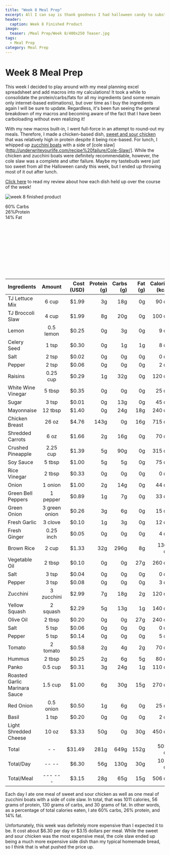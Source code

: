 ```yaml
---
title: "Week 8 Meal Prep"
excerpt: All I can say is thank goodness I had halloween candy to substitute this week! 
header:
  caption: Week 8 Finished Product
image:
  teaser: /Meal Prep/Week 8/400x250 Teaser.jpg
tags: 
  - Meal Prep
category: Meal Prep
---
```


# Week 8 Meal Prep

This week I decided to play around with my meal planning excel spreadsheet and add macros into my calculations! It took a while to consolidate the protein/carbs/fats for all my ingredients (and some remain only internet-based estimations), but over time as I buy the ingredients again I will be sure to update. Regardless, it's been fun seeing the general breakdown of my macros and becoming aware of the fact that I have been carboloading without even realizing it!

With my new macros built-in, I went full-force in an attempt to round-out my meals. Therefore, I made a chicken-based dish, [sweet and sour chicken](http://underwriteyourlife.com/recipe/Sweet-and-Sour-Chicken/) that was relatively high in protein despite it being rice-based. For lunch, I whipped up [zucchini boats](http://underwriteyourlife.com/recipe/Zucchini-Boats/) with a side of [cole slaw](http://underwriteyourlife.com/recipe%20failure/Cole-Slaw/]. While the chicken and zucchini boats were definitely recommendable, however, the cole slaw was a complete and utter failure. Maybe my tastebuds were just too sweet from all the Halloween candy this week, but I ended up throwing most of it out after lunch. 

[Click here](http://underwriteyourlife.com/meal%20prep/Week-8-Evaluation/) to read my review about how each dish held up over the course of the week!

![week 8 finished product](https://github.com/underwriteyourlife/underwriteyourlife/blob/master/images/Meal%20Prep/Week%208/Final%20Week%208.jpg?raw=true "Week 8 Finished Meal Prep")

<div class="c100 p60 big">
  <span>60% Carbs </span>
  <div class="slice">
    <div class="bar"></div>
    <div class="fill"></div>
  </div>
</div>

<div class="c100 p26 big">
  <span>26%Protein </span>
  <div class="slice">
    <div class="bar"></div>
    <div class="fill"></div>
  </div>
</div>

<div class="c100 p14 big">
  <span>14% Fat </span>
  <div class="slice">
    <div class="bar"></div>
    <div class="fill"></div>
  </div>
</div>

<br>
<br />
<br>
<br />
<br>
<br />
<br>
<br />
<br>
<br />


|	**Ingredients**	|	**Amount**		|	 **Cost (USD)** 	|	**Protein (g)**	|	**Carbs (g)**	|	**Fat (g)**	|	**Calories (kcal)**
|	:----------	|	:----------:		|	 ---------: 	|	 ---------: 	|	 ---------: 	|	 ---------: 	|	 ---------: 
|	TJ Lettuce Mix	|	6	cup	|	 $1.99 	|	3g	|	18g	|	0g	|	90 cal
|	TJ Broccoli Slaw	|	4	cup	|	 $1.99 	|	8g	|	20g	|	0g	|	100 cal
|	Lemon	|	0.5	lemon	|	 $0.25 	|	0g	|	3g	|	0g	|	9 cal
|	Celery Seed	|	1	tsp	|	 $0.30 	|	0g	|	1g	|	1g	|	8 cal
|	Salt	|	2	tsp	|	 $0.02 	|	0g	|	0g	|	0g	|	0 cal
|	Pepper	|	2	tsp	|	 $0.06 	|	0g	|	0g	|	0g	|	2 cal
|	Raisins	|	0.25	cup	|	 $0.29 	|	1g	|	32g	|	0g	|	120 cal
|	White Wine Vinegar	|	5	tbsp	|	 $0.35 	|	0g	|	0g	|	0g	|	25 cal
|	Sugar	|	3	tsp	|	 $0.01 	|	0g	|	13g	|	0g	|	45 cal
|	Mayonnaise	|	12	tbsp	|	 $1.40 	|	0g	|	24g	|	18g	|	240 cal
|	Chicken Breast	|	26	oz	|	 $4.76 	|	143g	|	0g	|	16g	|	715 cal
|	Shredded Carrots	|	6	oz	|	 $1.66 	|	2g	|	16g	|	0g	|	70 cal
|	Crushed Pineapple	|	2.25	cup	|	 $1.39 	|	5g	|	90g	|	0g	|	315 cal
|	Soy Sauce	|	5	tbsp	|	 $1.00 	|	5g	|	5g	|	0g	|	75 cal
|	Rice Vinegar	|	2	tbsp	|	 $0.33 	|	0g	|	0g	|	0g	|	0 cal
|	Onion	|	1	onion	|	 $1.00 	|	2g	|	14g	|	0g	|	44 cal
|	Green Bell Peppers	|	1	pepper	|	 $0.89 	|	1g	|	7g	|	0g	|	33 cal
|	Green Onion	|	3	green onion	|	 $0.26 	|	3g	|	6g	|	0g	|	15 cal
|	Fresh Garlic	|	3	clove	|	 $0.10 	|	1g	|	3g	|	0g	|	12 cal
|	Fresh Ginger	|	0.25	inch	|	 $0.05 	|	0g	|	0g	|	0g	|	4 cal
|	Brown Rice	|	2	cup	|	 $1.33 	|	32g	|	296g	|	8g	|	1360 cal
|	Vegetable Oil	|	2	tbsp	|	 $0.10 	|	0g	|	0g	|	27g	|	260 cal
|	Salt	|	3	tsp	|	 $0.04 	|	0g	|	0g	|	0g	|	0 cal
|	Pepper	|	3	tsp	|	 $0.08 	|	0g	|	0g	|	0g	|	3 cal
|	Zucchini	|	3	zucchini	|	 $2.99 	|	7g	|	18g	|	2g	|	120 cal
|	Yellow Squash	|	2	squash	|	 $2.29 	|	5g	|	13g	|	1g	|	140 cal
|	Olive Oil	|	2	tbsp	|	 $0.20 	|	0g	|	0g	|	27g	|	240 cal
|	Salt	|	5	tsp	|	 $0.06 	|	0g	|	0g	|	0g	|	0 cal
|	Pepper	|	5	tsp	|	 $0.14 	|	0g	|	0g	|	0g	|	5 cal
|	Tomato	|	2	tomato	|	 $0.58 	|	2g	|	4g	|	2g	|	70 cal
|	Hummus	|	2	tbsp	|	 $0.25 	|	2g	|	6g	|	5g	|	80 cal
|	Panko	|	0.5	cup	|	 $0.31 	|	3g	|	24g	|	1g	|	110 cal
|	Roasted Garlic Marinara Sauce	|	1.5	cup	|	 $1.00 	|	6g	|	30g	|	15g	|	270 cal
|	Red Onion	|	0.5	onion	|	 $0.50 	|	1g	|	6g	|	0g	|	25 cal
|	Basil	|	1	tsp	|	 $0.20 	|	0g	|	0g	|	0g	|	2 cal
|	Light Shredded Cheese	|	10	oz	|	 $3.33 	|	50g	|	0g	|	30g	|	450 cal
|	Total	|	-	-	|	 $31.49 	|	281g	|	649g	|	152g	|	5056 cal
|	Total/Day	|	--	--	|	 $6.30 	|	56g	|	130g	|	30g	|	1011 cal
|	Total/Meal	|	---	---	|	 $3.15 	|	28g	|	65g	|	15g	|	506 cal


Each day I ate one meal of sweet and sour chicken as well as one meal of zucchini boats with a side of cole slaw. In total, that was 1011 calories, 56 grams of protein, 130 grams of carbs, and 30 grams of fat. In other words, as a percentage of total calories eaten, I ate 60% carbs, 26% protein, and 14% fat. 

Unfortunately, this week was definitely more expensive than I expected it to be. It cost about $6.30 per day or $3.15 dollars per meal. While the sweet and sour chicken was the most expensive meal, the cole slaw ended up being a much more expensive side dish than my typical homemade bread, so I think that is what pushed the price up. 
